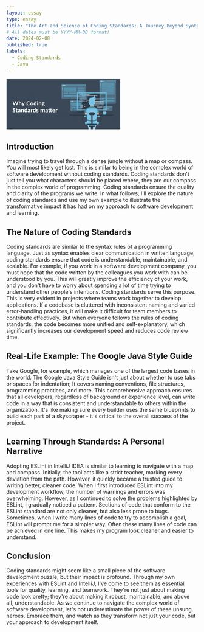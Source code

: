 ```yaml
---
layout: essay
type: essay
title: "The Art and Science of Coding Standards: A Journey Beyond Syntax"
# All dates must be YYYY-MM-DD format!
date: 2024-02-08
published: true
labels:
  - Coding Standards
  - Java
---
```


<img width="300px" class="rounded float-start pe-4" src="../img/CodeStandard.png">

## Introduction

Imagine trying to travel through a dense jungle without a map or compass. You will most likely get lost. This is similar to being in the complex world of software development without coding standards. Coding standards don't just tell you what characters should be placed where, they are our compass in the complex world of programming. Coding standards ensure the quality and clarity of the programs we write. In what follows, I’ll explore the nature of coding standards and use my own example to illustrate the transformative impact it has had on my approach to software development and learning.

## The Nature of Coding Standards

Coding standards are similar to the syntax rules of a programming language. Just as syntax enables clear communication in written language, coding standards ensure that code is understandable, maintainable, and scalable. For example, if you work in a software development company, you must hope that the code written by the colleagues you work with can be understood by you. This will greatly improve the efficiency of your work, and you don't have to worry about spending a lot of time trying to understand other people's intentions. Coding standards serve this purpose. This is very evident in projects where teams work together to develop applications. If a codebase is cluttered with inconsistent naming and varied error-handling practices, it will make it difficult for team members to contribute effectively. But when everyone follows the rules of coding standards, the code becomes more unified and self-explanatory, which significantly increases our development speed and reduces code review time.

## Real-Life Example: The Google Java Style Guide

Take Google, for example, which manages one of the largest code bases in the world. The Google Java Style Guide isn't just about whether to use tabs or spaces for indentation; It covers naming conventions, file structures, programming practices, and more. This comprehensive approach ensures that all developers, regardless of background or experience level, can write code in a way that is consistent and understandable to others within the organization. It's like making sure every builder uses the same blueprints to build each part of a skyscraper - it's critical to the overall success of the project.

## Learning Through Standards: A Personal Narrative

Adopting ESLint in IntelliJ IDEA is similar to learning to navigate with a map and compass. Initially, the tool acts like a strict teacher, marking every deviation from the path. However, it quickly became a trusted guide to writing better, cleaner code. When I first introduced ESLint into my development workflow, the number of warnings and errors was overwhelming. However, as I continued to solve the problems highlighted by ESLint, I gradually noticed a pattern. Sections of code that conform to the ESLint standard are not only cleaner, but also less prone to bugs. Sometimes, when I write many lines of code to try to accomplish a goal, ESLint will prompt me for a simpler way. Often these many lines of code can be achieved in one line. This makes my program look cleaner and easier to understand.

## Conclusion

Coding standards might seem like a small piece of the software development puzzle, but their impact is profound. Through my own experiences with ESLint and IntelliJ, I've come to see them as essential tools for quality, learning, and teamwork. They're not just about making code look pretty; they're about making it robust, maintainable, and above all, understandable. As we continue to navigate the complex world of software development, let's not underestimate the power of these unsung heroes. Embrace them, and watch as they transform not just your code, but your approach to development itself.
